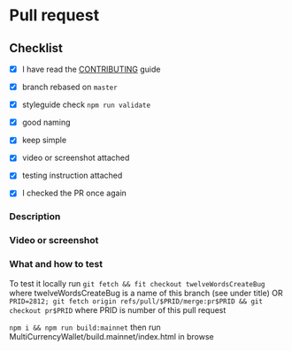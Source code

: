 # Pull request

## Checklist

<!-- You have to tick all the boxes -->

- [x] I have read the [CONTRIBUTING](https://github.com/swaponline/swap.react/wiki/CONTRIBUTING) guide
- [x] branch rebased on `master`
- [x] styleguide check `npm run validate`
- [x] good naming
- [x] keep simple
- [x] video or screenshot attached
- [x] testing instruction attached
- [x] I checked the PR once again


### Description

<!-- Include issue number and motivation for these code changes -->


### Video or screenshot

<!-- Paste video or screenshots -->


### What and how to test

<!-- What reviewer should do? -->

To test it locally run ```git fetch && fit checkout twelveWordsCreateBug``` where twelveWordsCreateBug is a name of this branch (see under title) OR ```PRID=2812; git fetch origin refs/pull/$PRID/merge:pr$PRID && git checkout pr$PRID``` where PRID is number of this pull request

```npm i && npm run build:mainnet``` then run MultiCurrencyWallet/build.mainnet/index.html in browse
